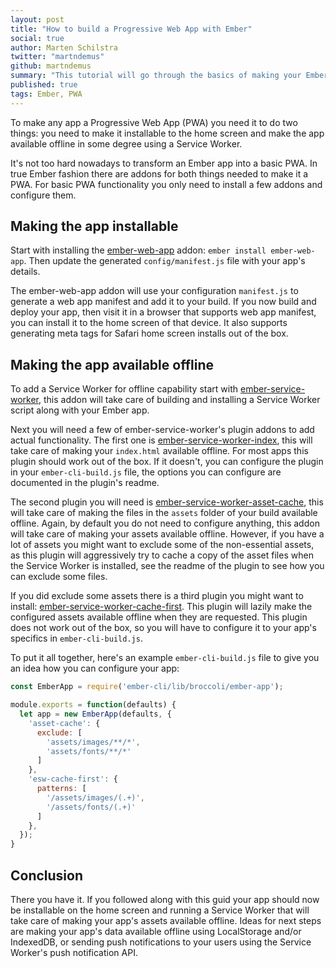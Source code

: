 ```yaml
---
layout: post
title: "How to build a Progressive Web App with Ember"
social: true
author: Marten Schilstra
twitter: "martndemus"
github: martndemus
summary: "This tutorial will go through the basics of making your Ember app home screen installable and available offline."
published: true
tags: Ember, PWA
---
```


To make any app a Progressive Web App (PWA) you need it to do two things: you need to make it installable to the home screen and make the app available offline in some degree using a Service Worker.

It's not too hard nowadays to transform an Ember app into a basic PWA.  In true Ember fashion there are addons for both things needed to make it a PWA. For basic PWA functionality you only need to install a few addons and configure them.

## Making the app installable
Start with installing the [ember-web-app](https://github.com/san650/ember-web-app) addon: `ember install ember-web-app`. Then update the generated `config/manifest.js` file with your app's details.

The ember-web-app addon will use your configuration `manifest.js` to generate a web app manifest and add it to your build. If you now build and deploy your app, then visit it in a browser that supports web app manifest, you can install it to the home screen of that device. It also supports generating meta tags for Safari home screen installs out of the box.

## Making the app available offline
To add a Service Worker for offline capability start with [ember-service-worker](http://github.com/dockyard/ember-service-worker), this addon will take care of building and installing a Service Worker script along with your Ember app. 

Next you will need a few of ember-service-worker's plugin addons to add actual functionality. The first one is [ember-service-worker-index](http://github.com/dockyard/ember-service-worker-index), this will take care of making your `index.html` available offline. For most apps this plugin should work out of the box. If it doesn't, you can configure the plugin in your `ember-cli-build.js` file, the options you can configure are documented in the plugin's readme.

The second plugin you will need is [ember-service-worker-asset-cache](http://github.com/dockyard/ember-service-worker-asset-cache), this will take care of making the files in the `assets` folder of your build available offline. Again, by default you do not need to configure anything, this addon will take care of making your assets available offline. However, if you have a lot of assets you might want to exclude some of the non-essential assets, as this plugin will aggressively try to cache a copy of the asset files when the Service Worker is installed, see the readme of the plugin to see how you can exclude some files.

If you did exclude some assets there is a third plugin you might want to install: [ember-service-worker-cache-first](http://github.com/dockyard/ember-service-worker-cache-first). This plugin will lazily make the configured assets available offline when they are requested.  This plugin does not work out of the box, so you will have to configure it to your app's specifics in `ember-cli-build.js`.

To put it all together, here's an example `ember-cli-build.js` file to give you an idea how you can configure your app:

```javascript
const EmberApp = require('ember-cli/lib/broccoli/ember-app');

module.exports = function(defaults) {
  let app = new EmberApp(defaults, {
    'asset-cache': {
      exclude: [
        'assets/images/**/*',
        'assets/fonts/**/*'
      ]
    },
    'esw-cache-first': {
      patterns: [
        '/assets/images/(.+)',
        '/assets/fonts/(.+)'
      ]
    },
  });
}
```

## Conclusion
There you have it. If you followed along with this guid your app should now be installable on the home screen and running a Service Worker that will take care of making your app's assets available offline. Ideas for next steps are making your app's data available offline using LocalStorage and/or IndexedDB, or sending push notifications to your users using the Service Worker's push notification API.
